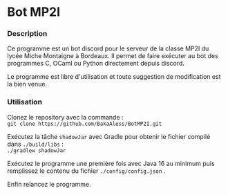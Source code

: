 # Bot MP2I

### Description

<p>
Ce programme est un bot discord pour le serveur de la classe MP2I du lycée Miche Montaigne à Bordeaux. Il permet de faire exécuter au bot des programmes C, OCaml ou Python directement depuis discord.
</p>

<p>
Le programme est libre d'utilisation et toute suggestion de modification est la bien venue.
</p>


### Utilisation

Clonez le repository avec la commande :\
```git clone https://github.com/BakaAless/BotMP2I.git```

Exécutez la tâche `shadowJar` avec Gradle pour obtenir le fichier compilé dans `./build/libs` :\
```./gradlew shadowJar```

Exécutez le programme une première fois avec Java 16 au minimum puis remplissez le contenu du fichier `./config/config.json` .

Enfin relancez le programme.

